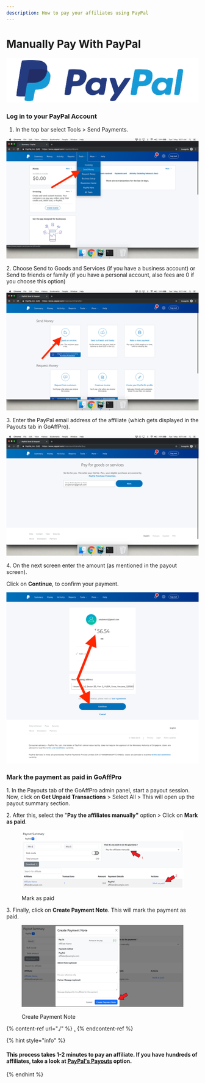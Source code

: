 ```yaml
---
description: How to pay your affiliates using PayPal
---
```


# Manually Pay With PayPal

![PayPal Payments](../../.gitbook/assets/fasaf.png)

### **Log in to your PayPal Account**

1. In the top bar select Tools > Send Payments.

![Tools -> Send Money](<../../.gitbook/assets/Screen Shot 2019-05-07 at 10.11.14 AM.png>)

&#x20; 2\.  Choose Send to Goods and Services (if you have a business account) or Send to friends or family (if you have a personal account, also fees are 0 if you choose this option)

![Send for Goods and Services](<../../.gitbook/assets/Screen Shot 2019-05-07 at 10.11.29 AM.png>)

&#x20; 3\.  Enter the PayPal email address of the affiliate (which gets displayed in the Payouts tab in GoAffPro).

![Enter the affiliate's email address](<../../.gitbook/assets/Screen Shot 2019-05-07 at 10.11.46 AM.png>)

&#x20; 4\.  On the next screen enter the amount (as mentioned in the payout screen).

&#x20;      Click on **Continue**, to confirm your payment.

![Enter the amount and click continue to confirm](../../.gitbook/assets/screencapture-paypal-myaccount-transfer-buy-preview-2019-05-07-10_12_33.png)

### Mark the payment as paid in GoAffPro

1\. In the Payouts tab of the GoAffPro admin panel, start a payout session. Now, click on **Get Unpaid Transactions** > Select All > This will open up the payout summary section.

2\. After this, select the "**Pay the affiliates manually"** option > Click on **Mark as paid**.

<figure><img src="../../.gitbook/assets/Screenshot 2024-01-23 001009.png" alt=""><figcaption><p>Mark as paid</p></figcaption></figure>

3\. Finally, click on **Create Payment Note**. This will mark the payment as paid.

<figure><img src="../../.gitbook/assets/Screenshot 2024-01-23 0010757.png" alt=""><figcaption><p>Create Payment Note</p></figcaption></figure>

{% content-ref url="./" %}
[.](./)
{% endcontent-ref %}

{% hint style="info" %}
#### **This process takes 1-2 minutes to pay an affiliate. If you have hundreds of affiliates, take a look at** [**PayPal's Payouts**](../setup-paypal-payouts/) **option.**&#x20;
{% endhint %}
